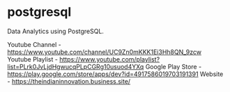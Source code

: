 # postgresql
Data Analytics using PostgreSQL.

Youtube Channel - https://www.youtube.com/channel/UC9Zn0mKKK1Ei3Hh8QN_9zcw
Youtube Playlist - https://www.youtube.com/playlist?list=PLrk0JvLjdHgwucqPLpCGRg10usuod4YXq
Google Play Store - https://play.google.com/store/apps/dev?id=4917586019703191391
Website - https://theindianinnovation.business.site/
